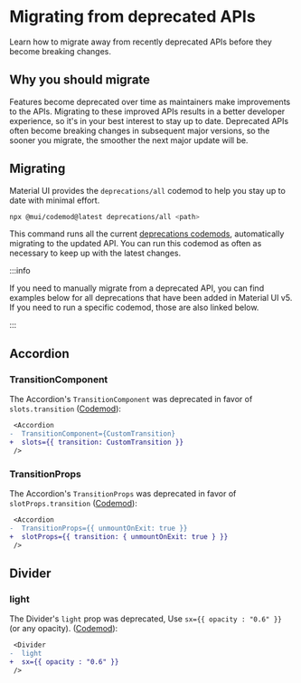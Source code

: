 # Migrating from deprecated APIs

<p class="description">Learn how to migrate away from recently deprecated APIs before they become breaking changes.</p>

## Why you should migrate

Features become deprecated over time as maintainers make improvements to the APIs.
Migrating to these improved APIs results in a better developer experience, so it's in your best interest to stay up to date.
Deprecated APIs often become breaking changes in subsequent major versions, so the sooner you migrate, the smoother the next major update will be.

## Migrating

Material UI provides the `deprecations/all` codemod to help you stay up to date with minimal effort.

```bash
npx @mui/codemod@latest deprecations/all <path>
```

This command runs all the current [deprecations codemods](https://github.com/mui/material-ui/tree/HEAD/packages/mui-codemod#deprecations), automatically migrating to the updated API.
You can run this codemod as often as necessary to keep up with the latest changes.

:::info

If you need to manually migrate from a deprecated API, you can find examples below for all deprecations that have been added in Material UI v5.
If you need to run a specific codemod, those are also linked below.

:::

## Accordion

### TransitionComponent

The Accordion's `TransitionComponent` was deprecated in favor of `slots.transition` ([Codemod](https://github.com/mui/material-ui/tree/HEAD/packages/mui-codemod#accordion-props)):

```diff
 <Accordion
-  TransitionComponent={CustomTransition}
+  slots={{ transition: CustomTransition }}
 />
```

### TransitionProps

The Accordion's `TransitionProps` was deprecated in favor of `slotProps.transition` ([Codemod](https://github.com/mui/material-ui/tree/HEAD/packages/mui-codemod#accordion-props)):

```diff
 <Accordion
-  TransitionProps={{ unmountOnExit: true }}
+  slotProps={{ transition: { unmountOnExit: true } }}
 />
```

## Divider

### light

The Divider's `light` prop was deprecated, Use `sx={{ opacity : "0.6" }}` (or any opacity). ([Codemod](https://github.com/mui/material-ui/tree/HEAD/packages/mui-codemod#divider-props)):

```diff
 <Divider
-  light
+  sx={{ opacity : "0.6" }}
 />
```
